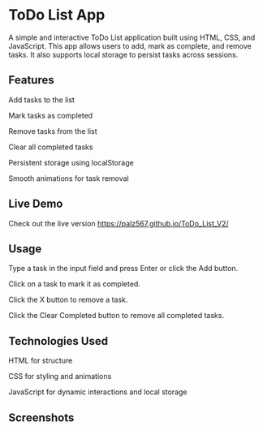 # **ToDo List App**

A simple and interactive ToDo List application built using HTML, CSS, and JavaScript. This app allows users to add, mark as complete, and remove tasks. It also supports local storage to persist tasks across sessions.

## **Features**

Add tasks to the list

Mark tasks as completed

Remove tasks from the list

Clear all completed tasks

Persistent storage using localStorage

Smooth animations for task removal

## **Live Demo**

Check out the live version
https://palz567.github.io/ToDo_List_V2/

## **Usage**

Type a task in the input field and press Enter or click the Add button.

Click on a task to mark it as completed.

Click the X button to remove a task.

Click the Clear Completed button to remove all completed tasks.

## **Technologies Used**

HTML for structure

CSS for styling and animations

JavaScript for dynamic interactions and local storage

## **Screenshots**


